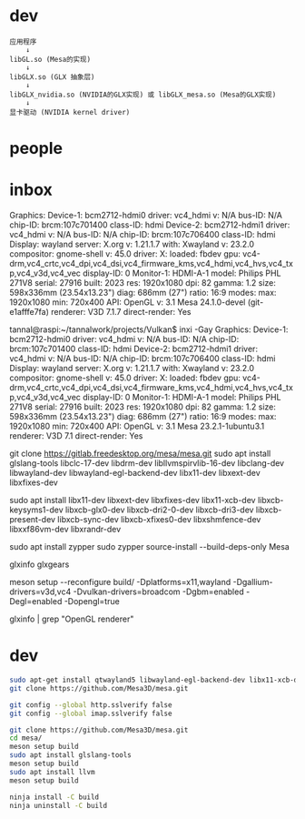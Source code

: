 
# dev
```
应用程序
    ↓
libGL.so (Mesa的实现)
    ↓
libGLX.so (GLX 抽象层)
    ↓
libGLX_nvidia.so (NVIDIA的GLX实现) 或 libGLX_mesa.so (Mesa的GLX实现)
    ↓
显卡驱动 (NVIDIA kernel driver)
```



# people

# inbox

Graphics:
  Device-1: bcm2712-hdmi0 driver: vc4_hdmi v: N/A bus-ID: N/A
    chip-ID: brcm:107c701400 class-ID: hdmi
  Device-2: bcm2712-hdmi1 driver: vc4_hdmi v: N/A bus-ID: N/A
    chip-ID: brcm:107c706400 class-ID: hdmi
  Display: wayland server: X.org v: 1.21.1.7 with: Xwayland v: 23.2.0
    compositor: gnome-shell v: 45.0 driver: X: loaded: fbdev
    gpu: vc4-drm,vc4_crtc,vc4_dpi,vc4_dsi,vc4_firmware_kms,vc4_hdmi,vc4_hvs,vc4_txp,vc4_v3d,vc4_vec
    display-ID: 0
  Monitor-1: HDMI-A-1 model: Philips PHL 271V8 serial: 27916 built: 2023
    res: 1920x1080 dpi: 82 gamma: 1.2 size: 598x336mm (23.54x13.23")
    diag: 686mm (27") ratio: 16:9 modes: max: 1920x1080 min: 720x400
  API: OpenGL v: 3.1 Mesa 24.1.0-devel (git-e1afffe7fa) renderer: V3D 7.1.7
    direct-render: Yes

tannal@raspi:~/tannalwork/projects/Vulkan$ inxi -Gay
Graphics:
  Device-1: bcm2712-hdmi0 driver: vc4_hdmi v: N/A bus-ID: N/A
    chip-ID: brcm:107c701400 class-ID: hdmi
  Device-2: bcm2712-hdmi1 driver: vc4_hdmi v: N/A bus-ID: N/A
    chip-ID: brcm:107c706400 class-ID: hdmi
  Display: wayland server: X.org v: 1.21.1.7 with: Xwayland v: 23.2.0
    compositor: gnome-shell v: 45.0 driver: X: loaded: fbdev
    gpu: vc4-drm,vc4_crtc,vc4_dpi,vc4_dsi,vc4_firmware_kms,vc4_hdmi,vc4_hvs,vc4_txp,vc4_v3d,vc4_vec
    display-ID: 0
  Monitor-1: HDMI-A-1 model: Philips PHL 271V8 serial: 27916 built: 2023
    res: 1920x1080 dpi: 82 gamma: 1.2 size: 598x336mm (23.54x13.23")
    diag: 686mm (27") ratio: 16:9 modes: max: 1920x1080 min: 720x400
  API: OpenGL v: 3.1 Mesa 23.2.1-1ubuntu3.1 renderer: V3D 7.1
    direct-render: Yes

git clone https://gitlab.freedesktop.org/mesa/mesa.git
sudo apt install glslang-tools libclc-17-dev libdrm-dev libllvmspirvlib-16-dev libclang-dev libwayland-dev libwayland-egl-backend-dev libx11-dev libxext-dev libxfixes-dev

sudo apt install libx11-dev libxext-dev libxfixes-dev libx11-xcb-dev libxcb-keysyms1-dev libxcb-glx0-dev libxcb-dri2-0-dev libxcb-dri3-dev libxcb-present-dev libxcb-sync-dev libxcb-xfixes0-dev libxshmfence-dev libxxf86vm-dev libxrandr-dev

sudo apt install zypper
sudo zypper source-install --build-deps-only Mesa

glxinfo
glxgears

meson setup --reconfigure build/ -Dplatforms=x11,wayland -Dgallium-drivers=v3d,vc4 -Dvulkan-drivers=broadcom -Dgbm=enabled -Degl=enabled -Dopengl=true

glxinfo | grep "OpenGL renderer"

# dev

```bash
sudo apt-get install qtwayland5 libwayland-egl-backend-dev libx11-xcb-dev libxcb-glx0-dev libxcb-dri2-0-dev libxcb-dri3-dev
git clone https://github.com/Mesa3D/mesa.git

git config --global http.sslverify false
git config --global imap.sslverify false

git clone https://github.com/Mesa3D/mesa.git
cd mesa/
meson setup build
sudo apt install glslang-tools
meson setup build
sudo apt install llvm
meson setup build

ninja install -C build
ninja uninstall -C build

```
